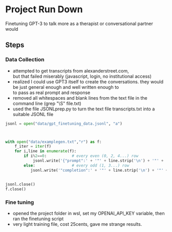 # Project Run Down
 Finetuning GPT-3 to talk more as a therapist or conversational partner would

## Steps
 ### Data Collection
  - attempted to get transcripts from alexanderstreet.com,<br>
  but that failed miserably (javascript, login, no institutional access)
  - realized I could use GPT3 itself to create the conversations. they would be just general enough and well written enough to <br>
      to pass as real prompt and response
  - removed all whitespaces and blank lines from the text file in the command line (grep "\S" file.txt)
  - used the file JSONLprep.py to turn the text file transcripts.txt into a suitable JSONL file



```python
jsonl = open("data/gpt_finetuning_data.jsonl", "a")



with open("data/examplegen.txt","r") as f:
    f_iter = iter(f)
    for i,line in enumerate(f):
        if i%2==0:           # every even (0, 2, 4...) row
            jsonl.write('{"prompt":' + '"' + line.strip('\n') + '"' + ',')
        else:                # every odd (1, 3...) row
           jsonl.write('"completion":' + '"' + line.strip('\n') + '"' +'}' + '\n')
          
    
jsonl.close()
f.close()

```

  ### Fine tuning
  - opened the project folder in wsl, set my OPENAI_API_KEY variable, then ran the finetuning script
  - very light training file, cost 25cents, gave me strange results.

